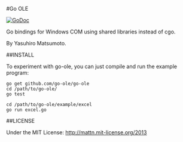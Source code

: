 #Go OLE

[![GoDoc](https://godoc.org/github.com/go-ole/go-ole?status.svg)](https://godoc.org/github.com/go-ole/go-ole)

Go bindings for Windows COM using shared libraries instead of cgo.

By Yasuhiro Matsumoto.

##INSTALL

To experiment with go-ole, you can just compile and run the example program:

```
go get github.com/go-ole/go-ole
cd /path/to/go-ole/
go test

cd /path/to/go-ole/example/excel
go run excel.go
```

##LICENSE

Under the MIT License: http://mattn.mit-license.org/2013
